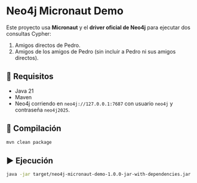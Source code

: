 # Neo4j Micronaut Demo

Este proyecto usa **Micronaut** y el **driver oficial de Neo4j** para ejecutar dos consultas Cypher:

1. Amigos directos de Pedro.
2. Amigos de los amigos de Pedro (sin incluir a Pedro ni sus amigos directos).

## 🚀 Requisitos

- Java 21
- Maven
- Neo4j corriendo en `neo4j://127.0.0.1:7687` con usuario `neo4j` y contraseña `neo4j2025`.

## 🔧 Compilación

```bash
mvn clean package
```

## ▶️ Ejecución

```bash
java -jar target/neo4j-micronaut-demo-1.0.0-jar-with-dependencies.jar
```

